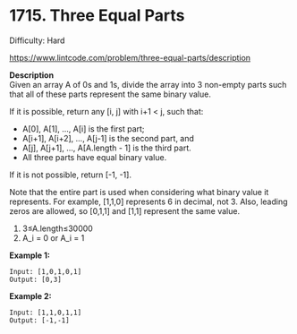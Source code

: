 # 1715. Three Equal Parts

Difficulty: Hard

https://www.lintcode.com/problem/three-equal-parts/description

**Description**  
Given an array A of 0s and 1s, divide the array into 3 non-empty parts such that all of these parts represent the same binary value.

If it is possible, return any [i, j] with i+1 < j, such that:

* A[0], A[1], ..., A[i] is the first part;
* A[i+1], A[i+2], ..., A[j-1] is the second part, and
* A[j], A[j+1], ..., A[A.length - 1] is the third part.
* All three parts have equal binary value.

If it is not possible, return [-1, -1].

Note that the entire part is used when considering what binary value it represents. For example, [1,1,0] represents 6 in decimal, not 3. Also, leading zeros are allowed, so [0,1,1] and [1,1] represent the same value.

1. 3≤A.length≤30000
2. A_i = 0 or A_i = 1

**Example 1:**
```
Input: [1,0,1,0,1]
Output: [0,3]
```

**Example 2:**
```
Input: [1,1,0,1,1]
Output: [-1,-1]
```

